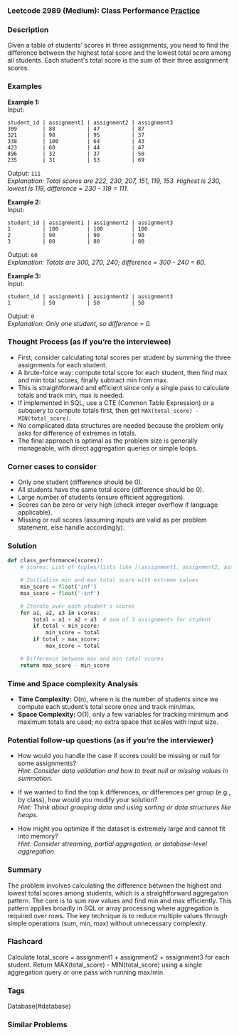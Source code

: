 ### Leetcode 2989 (Medium): Class Performance [Practice](https://leetcode.com/problems/class-performance)

### Description  
Given a table of students’ scores in three assignments, you need to find the difference between the highest total score and the lowest total score among all students. Each student's total score is the sum of their three assignment scores.

### Examples  

**Example 1:**  
Input:  
```
student_id | assignment1 | assignment2 | assignment3
309        | 88          | 47          | 87
321        | 98          | 95          | 37
338        | 100         | 64          | 43
423        | 60          | 44          | 47
896        | 32          | 37          | 50
235        | 31          | 53          | 69
```  
Output: `111`  
*Explanation: Total scores are 222, 230, 207, 151, 119, 153. Highest is 230, lowest is 119, difference = 230 - 119 = 111.*

**Example 2:**  
Input:  
```
student_id | assignment1 | assignment2 | assignment3
1          | 100         | 100         | 100
2          | 90          | 90          | 90
3          | 80          | 80          | 80
```  
Output: `60`  
*Explanation: Totals are 300, 270, 240; difference = 300 - 240 = 60.*

**Example 3:**  
Input:  
```
student_id | assignment1 | assignment2 | assignment3
1          | 50          | 50          | 50
```  
Output: `0`  
*Explanation: Only one student, so difference = 0.*

### Thought Process (as if you’re the interviewee)  
- First, consider calculating total scores per student by summing the three assignments for each student.  
- A brute-force way: compute total score for each student, then find max and min total scores, finally subtract min from max.  
- This is straightforward and efficient since only a single pass to calculate totals and track min, max is needed.  
- If implemented in SQL, use a CTE (Common Table Expression) or a subquery to compute totals first, then get `MAX(total_score) - MIN(total_score)`.  
- No complicated data structures are needed because the problem only asks for difference of extremes in totals.  
- The final approach is optimal as the problem size is generally manageable, with direct aggregation queries or simple loops.

### Corner cases to consider  
- Only one student (difference should be 0).  
- All students have the same total score (difference should be 0).  
- Large number of students (ensure efficient aggregation).  
- Scores can be zero or very high (check integer overflow if language applicable).  
- Missing or null scores (assuming inputs are valid as per problem statement, else handle accordingly).  

### Solution

```python
def class_performance(scores):
    # scores: List of tuples/lists like [(assignment1, assignment2, assignment3), ...]

    # Initialize min and max total score with extreme values
    min_score = float('inf')
    max_score = float('-inf')

    # Iterate over each student's scores
    for a1, a2, a3 in scores:
        total = a1 + a2 + a3  # sum of 3 assignments for student
        if total < min_score:
            min_score = total
        if total > max_score:
            max_score = total

    # Difference between max and min total scores
    return max_score - min_score
```

### Time and Space complexity Analysis  

- **Time Complexity:** O(n), where n is the number of students since we compute each student’s total score once and track min/max.  
- **Space Complexity:** O(1), only a few variables for tracking minimum and maximum totals are used; no extra space that scales with input size.  

### Potential follow-up questions (as if you’re the interviewer)  

- How would you handle the case if scores could be missing or null for some assignments?  
  *Hint: Consider data validation and how to treat null or missing values in summation.*  

- If we wanted to find the top k differences, or differences per group (e.g., by class), how would you modify your solution?  
  *Hint: Think about grouping data and using sorting or data structures like heaps.*  

- How might you optimize if the dataset is extremely large and cannot fit into memory?  
  *Hint: Consider streaming, partial aggregation, or database-level aggregation.*  

### Summary  
The problem involves calculating the difference between the highest and lowest total scores among students, which is a straightforward aggregation pattern. The core is to sum row values and find min and max efficiently. This pattern applies broadly in SQL or array processing where aggregation is required over rows. The key technique is to reduce multiple values through simple operations (sum, min, max) without unnecessary complexity.


### Flashcard
Calculate total_score = assignment1 + assignment2 + assignment3 for each student. Return MAX(total_score) - MIN(total_score) using a single aggregation query or one pass with running max/min.

### Tags
Database(#database)

### Similar Problems
